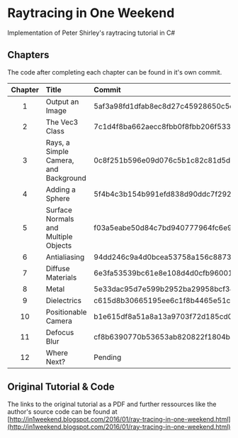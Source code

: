 ﻿# Raytracing in One Weekend

Implementation of Peter Shirley's raytracing tutorial in C#

## Chapters

The code after completing each chapter can be found in it's own commit.

| Chapter | Title                                 | Commit                                   |
|:-------:|:--------------------------------------|:-----------------------------------------|
| 1       | Output an Image                       | 5af3a98fd1dfab8ec8d27c45928650c5ebb9597b |
| 2       | The Vec3 Class                        | 7c1d4f8ba662aecc8fbb0f8fbb206f533dee10eb |
| 3       | Rays, a Simple Camera, and Background | 0c8f251b596e09d076c5b1c82c81d5d425d2a3cb |
| 4       | Adding a Sphere                       | 5f4b4c3b154b991efd838d90ddc7f292ad77bd92 |
| 5       | Surface Normals and Multiple Objects  | f03a5eabe50d84c7bd940777964fc6e99f7ea3e4 |
| 6       | Antialiasing                          | 94dd246c9a4d0bcea53758a156c88734a656e561 |
| 7       | Diffuse Materials                     | 6e3fa53539bc61e8e108d4d0cfb9600191394ea1 |
| 8       | Metal                                 | 5e33dac95d7e599b2952ba29958bcf3475214e41 |
| 9       | Dielectrics                           | c615d8b30665195ee6c1f8b4465e51ce2116b42c |
| 10      | Positionable Camera                   | b1e615df8a51a8a13a9703f72d185cd01207e836 |
| 11      | Defocus Blur                          | cf8b6390770b53653ab820822f1804ba7ac53e2b |
| 12      | Where Next?                           | Pending                                  |

## Original Tutorial & Code

The links to the original tutorial as a PDF and further ressources like the author's source code can be found at [http://in1weekend.blogspot.com/2016/01/ray-tracing-in-one-weekend.html](http://in1weekend.blogspot.com/2016/01/ray-tracing-in-one-weekend.html)